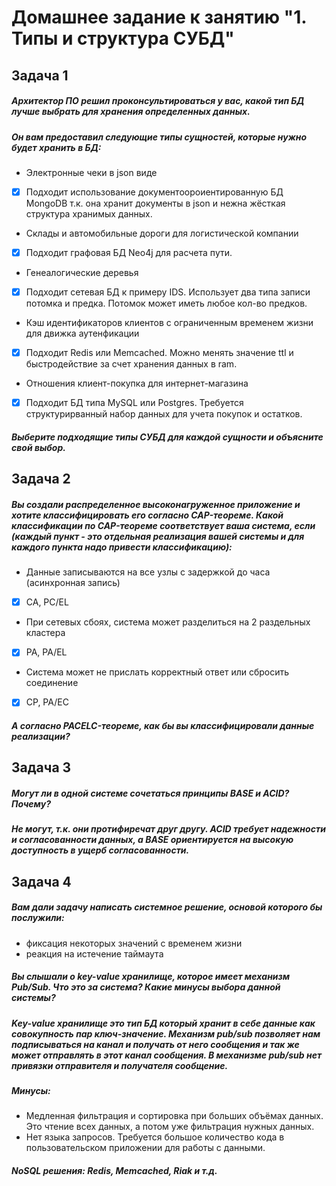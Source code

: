 # Домашнее задание к занятию "1. Типы и структура СУБД"
## Задача 1
##### Архитектор ПО решил проконсультироваться у вас, какой тип БД лучше выбрать для хранения определенных данных.
##### Он вам предоставил следующие типы сущностей, которые нужно будет хранить в БД:
+ Электронные чеки в json виде
- [x] Подходит использование документоороиентированную БД MongoDB т.к. она хранит документы в json и нежна жёсткая структура хранимых данных.
+ Склады и автомобильные дороги для логистической компании
- [x] Подходит графовая БД Neo4j для расчета пути.
+ Генеалогические деревья 
- [x] Подходит сетевая БД к примеру IDS. Использует два типа записи потомка и предка. Потомок может иметь любое кол-во предков.
+ Кэш идентификаторов клиентов с ограниченным временем жизни для движка аутенфикации
- [x] Подходит Redis или Memcached. Можно менять значение ttl и быстродействие за счет хранения данных в ram.
+ Отношения клиент-покупка для интернет-магазина
- [x] Подходит БД типа MySQL или Postgres. Требуется структурирванный набор данных для учета покупок и остатков. 
##### Выберите подходящие типы СУБД для каждой сущности и объясните свой выбор.
## Задача 2
##### Вы создали распределенное высоконагруженное приложение и хотите классифицировать его согласно CAP-теореме. Какой классификации по CAP-теореме соответствует ваша система, если (каждый пункт - это отдельная реализация вашей системы и для каждого пункта надо привести классификацию):
+ Данные записываются на все узлы с задержкой до часа (асинхронная запись)
- [x] CA, PC/EL
+ При сетевых сбоях, система может разделиться на 2 раздельных кластера
- [x] PA, PA/EL
+ Система может не прислать корректный ответ или сбросить соединение
- [x] CP, PA/EC
##### А согласно PACELC-теореме, как бы вы классифицировали данные реализации?
## Задача 3
##### Могут ли в одной системе сочетаться принципы BASE и ACID? Почему?
##### Не могут, т.к. они протифиречат друг другу. ACID требует надежности и согласованности данных, а BASE ориентируется на высокую доступность в ущерб согласованности.
## Задача 4
##### Вам дали задачу написать системное решение, основой которого бы послужили:
+ фиксация некоторых значений с временем жизни
+ реакция на истечение таймаута
##### Вы слышали о key-value хранилище, которое имеет механизм Pub/Sub. Что это за система? Какие минусы выбора данной системы?
##### Key-value хранилище это тип БД который хранит в себе данные как совокупность пар ключ-значение. Механизм pub/sub позволяет нам подписываться на канал и получать от него сообщения и так же может отправлять в этот канал сообщения. В механизме pub/sub нет привязки отправителя и получателя сообщение.  
##### Минусы:
+ Медленная фильтрация и сортировка при больших объёмах данных. Это чтение всех данных, а потом уже фильтрация нужных данных.
+ Нет языка запросов. Требуется большое количество кода в пользовательском приложении для работы с данными.
##### NoSQL решения: Redis, Memcached, Riak и т.д.